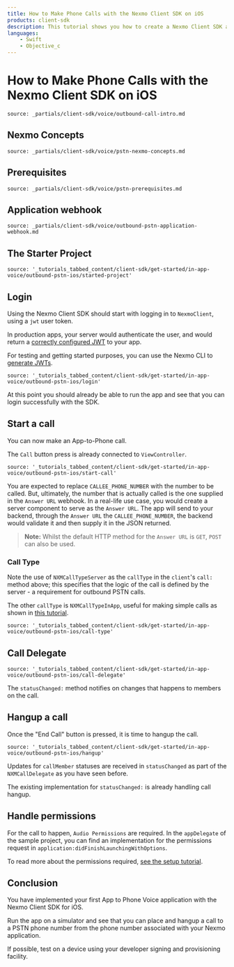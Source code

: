 ```yaml
---
title: How to Make Phone Calls with the Nexmo Client SDK on iOS
products: client-sdk
description: This tutorial shows you how to create a Nexmo Client SDK application that can place phone calls on iOS.
languages:
    - Swift
    - Objective_c
---
```


# How to Make Phone Calls with the Nexmo Client SDK on iOS

```partial
source: _partials/client-sdk/voice/outbound-call-intro.md
```

## Nexmo Concepts

```partial
source: _partials/client-sdk/voice/pstn-nexmo-concepts.md
```

## Prerequisites

```partial
source: _partials/client-sdk/voice/pstn-prerequisites.md
```

## Application webhook

```partial
source: _partials/client-sdk/voice/outbound-pstn-application-webhook.md
```

## The Starter Project

```tabbed_content
source: '_tutorials_tabbed_content/client-sdk/get-started/in-app-voice/outbound-pstn-ios/started-project'
```

## Login

Using the Nexmo Client SDK should start with logging in to `NexmoClient`, using a `jwt` user token.

In production apps, your server would authenticate the user, and would return a [correctly configured JWT](/client-sdk/concepts/jwt-acl) to your app.

For testing and getting started purposes, you can use the Nexmo CLI to [generate JWTs](/tutorials/client-sdk-generate-test-credentials).

```tabbed_content
source: '_tutorials_tabbed_content/client-sdk/get-started/in-app-voice/outbound-pstn-ios/login'
```

At this point you should already be able to run the app and see that you can login successfully with the SDK.

## Start a call

You can now make an App-to-Phone call.

The `Call` button press is already connected to `ViewController`.

```tabbed_content
source: '_tutorials_tabbed_content/client-sdk/get-started/in-app-voice/outbound-pstn-ios/start-call'
```

You are expected to replace `CALLEE_PHONE_NUMBER` with the number to be called. But, ultimately, the number that is actually called is the one supplied in the `Answer URL` webhook. In a real-life use case, you would create a server component to serve as the `Answer URL`. The app will send to your backend, through the `Answer URL` the `CALLEE_PHONE_NUMBER`, the backend would validate it and then supply it in the JSON returned.

> **Note:** Whilst the default HTTP method for the `Answer URL` is `GET`, `POST` can also be used.

### Call Type

Note the use of `NXMCallTypeServer` as the `callType` in the `client`'s `call:` method above; this specifies that the logic of the call is defined by the server - a requirement for outbound PSTN calls.

 The other `callType` is `NXMCallTypeInApp`, useful for making simple calls as shown in [this tutorial](/tutorials/client-sdk-ios-in-app-calling).

```tabbed_content
source: '_tutorials_tabbed_content/client-sdk/get-started/in-app-voice/outbound-pstn-ios/call-type'
```

## Call Delegate

```tabbed_content
source: '_tutorials_tabbed_content/client-sdk/get-started/in-app-voice/outbound-pstn-ios/call-delegate'
```

The `statusChanged:` method notifies on changes that happens to members on the call.  

## Hangup a call

Once the "End Call" button is pressed, it is time to hangup the call.

```tabbed_content
source: '_tutorials_tabbed_content/client-sdk/get-started/in-app-voice/outbound-pstn-ios/hangup'
```

Updates for `callMember` statuses are received in `statusChanged` as part of the `NXMCallDelegate` as you have seen before.  

The existing implementation for `statusChanged:` is already handling call hangup.

## Handle permissions

For the call to happen, `Audio Permissions` are required. In the `appDelegate` of the sample project, you can find an implementation for the permissions request in `application:didFinishLaunchingWithOptions`.  

To read more about the permissions required, [see the setup tutorial](/tutorials/client-sdk-ios-add-sdk-to-your-app#add-permissions).

## Conclusion

You have implemented your first App to Phone Voice application with the Nexmo Client SDK for iOS.

Run the app on a simulator and see that you can place and hangup a call to a PSTN phone number from the phone number associated with your Nexmo application.

If possible, test on a device using your developer signing and provisioning facility.

